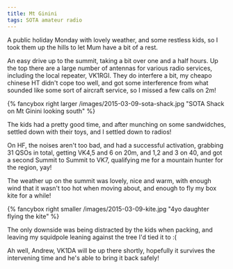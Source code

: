 ```yaml
---
title: Mt Ginini
tags: SOTA amateur radio
---
```


A public holiday Monday with lovely weather, and some restless kids, so I took them up the hills to let Mum have a bit of a rest.

An easy drive up to the summit, taking a bit over one and a half hours. Up the top there are a large number of antennas for various radio services, including the local repeater, VK1RGI. They do interfere a bit, my cheapo chinese HT didn't cope too well, and got some interference from what sounded like some sort of aircraft service, so I missed a few calls on 2m!

{% fancybox right larger /images/2015-03-09-sota-shack.jpg "SOTA Shack on Mt Ginini looking south" %}

The kids had a pretty good time, and after munching on some sandwidches, settled down with their toys, and I settled down to radios!

On HF, the noises aren't too bad, and had a successful activation, grabbing 31 QSOs in total, getting VK4,5 and 6 on 20m, and 1,2 and 3 on 40, and got a second Summit to Summit to VK7, qualifying me for a mountain hunter for the region, yay!

The weather up on the summit was lovely, nice and warm, with enough wind that it wasn't too hot when moving about, and enough to fly my box kite for a while!

{% fancybox right smaller /images/2015-03-09-kite.jpg "4yo daughter flying the kite" %}

The only downside was being distracted by the kids when packing, and leaving my squidpole leaning against the tree I'd tied it to :(

Ah well, Andrew, VK1DA will be up there shortly, hopefully it survives the intervening time and he's able to bring it back safely!
&nbsp;
&nbsp;
&nbsp;
&nbsp;
&nbsp;
&nbsp;